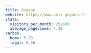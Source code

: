 ```yaml
---
title: Guyane
website: https://www.univ-guyane.fr
stats:
  visitors_per_month: 252600
  average_pageviews: 4.29
carbon:
  home: 5.23
  legal: 0.56
---
```

